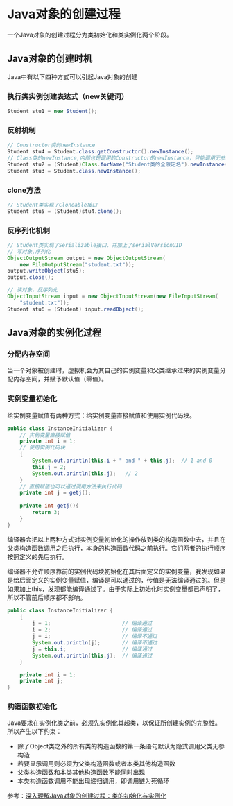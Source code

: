 # Java对象的创建过程

一个Java对象的创建过程分为类初始化和类实例化两个阶段。

## Java对象的创建时机

Java中有以下四种方式可以引起Java对象的创建

### 执行类实例创建表达式（new关键词）

```java
Student stu1 = new Student();
```

### 反射机制

```java
// Constructor类的newInstance
Student stu4 = Student.class.getConstructor().newInstance();
// Class类的newInstance,内部也是调用的Constructor的newInstance，只能调用无参构造
Student stu2 = (Student)Class.forName("Student类的全限定名").newInstance();
Student stu3 = Student.class.newInstance();
```

### clone方法

```java
// Student类实现了Cloneable接口
Student stu5 = (Student)stu4.clone();
```

### 反序列化机制

```java
// Student类实现了Serializable接口，并加上了serialVersionUID
// 写对象,序列化
ObjectOutputStream output = new ObjectOutputStream(
    new FileOutputStream("student.txt"));
output.writeObject(stu5);
output.close();

// 读对象，反序列化
ObjectInputStream input = new ObjectInputStream(new FileInputStream(
    "student.txt"));
Student stu6 = (Student) input.readObject();
```

## Java对象的实例化过程

### 分配内存空间

当一个对象被创建时，虚拟机会为其自己的实例变量和父类继承过来的实例变量分配内存空间，并赋予默认值（零值）。

### 实例变量初始化

给实例变量赋值有两种方式：给实例变量直接赋值和使用实例代码块。

```java
public class InstanceInitializer {
    // 实例变量直接赋值
    private int i = 1;
    // 使用实例代码块
    {
        System.out.println(this.i + " and " + this.j);  // 1 and 0
        this.j = 2;
        System.out.println(this.j);   // 2
    }
    // 直接赋值也可以通过调用方法来执行代码
    private int j = getj();
    
    private int getj(){
        return 3;
    }
}
```

编译器会把以上两种方式对实例变量初始化的操作放到类的构造函数中去，并且在父类构造函数调用之后执行，本身的构造函数代码之前执行。它们两者的执行顺序按照定义的先后执行。

编译器不允许顺序靠前的实例代码块初始化在其后面定义的实例变量，我发现如果是给后面定义的实例变量赋值，编译是可以通过的，传值是无法编译通过的。但是如果加上this，发现都能编译通过了。由于实际上初始化时实例变量都已声明了，所以不管前后顺序都不影响。

```java
public class InstanceInitializer {
    {
        j = 1;                       // 编译通过
        i = 2;                       // 编译通过
        j = i;                       // 编译不通过
        System.out.println(j);       // 编译不通过
        j = this.i;                  // 编译通过
        System.out.println(this.j);  // 编译通过
    }

    private int i = 1;
    private int j;
}
```

### 构造函数初始化

Java要求在实例化类之前，必须先实例化其超类，以保证所创建实例的完整性。所以产生以下约束：

- 除了Object类之外的所有类的构造函数的第一条语句默认为隐式调用父类无参构造
- 若要显示调用则必须为父类构造函数或者本类其他构造函数
- 父类构造函数和本类其他构造函数不能同时出现
- 本类构造函数调用不能出现递归调用，即调用链为死循环





参考：[深入理解Java对象的创建过程：类的初始化与实例化](https://blog.csdn.net/justloveyou_/article/details/72466416)

